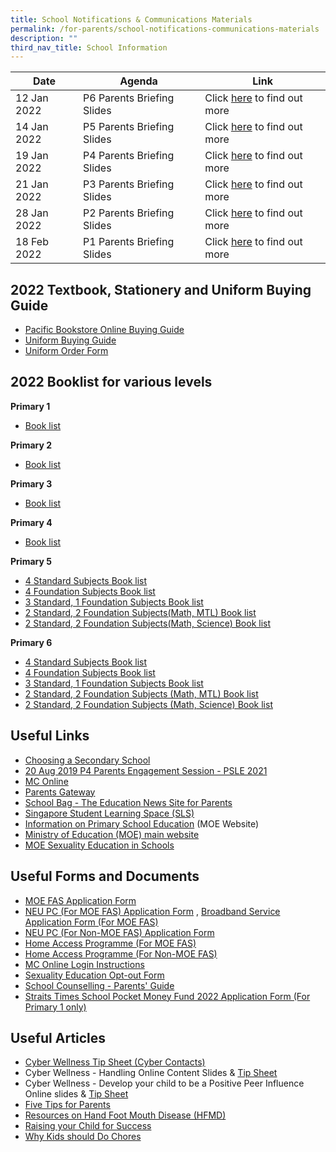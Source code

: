 ```yaml
---
title: School Notifications & Communications Materials
permalink: /for-parents/school-notifications-communications-materials
description: ""
third_nav_title: School Information
---
```

| Date | Agenda | Link |
| -------- | -------- | -------- |
| 12 Jan 2022     | P6 Parents Briefing Slides     | Click [here](/files/Sch%20Website_P6%20Parents%20Briefing_12%20Jan%202022_final.pdf) to find out more     |
| 14 Jan 2022     | P5 Parents Briefing Slides     | Click [here](/files/2022%20P5%20Parents%20Briefing_14%20Jan%202022_upload.pdf) to find out more     |
| 19 Jan 2022     | P4 Parents Briefing Slides     | Click [here](/files/P4%20Parents%20Briefing_19%20Jan%202022_Website.pdf) to find out more     |
| 21 Jan 2022     | P3 Parents Briefing Slides     | Click [here](/files/2022%20P3%20Parents%20Briefing_Final%20-%20Website.pdf) to find out more     |
| 28 Jan 2022     | P2 Parents Briefing Slides     | Click [here](/files/2022%20P2%20Parents%20Briefing%20for%20Parents.pdf) to find out more     |
| 18 Feb 2022     | P1 Parents Briefing Slides     | Click [here](/files/2022%20P1%20Parents%20Briefing.pdf) to find out more     |



2022 Textbook, Stationery and Uniform Buying Guide
--------------------------------------------------

*   [Pacific Bookstore Online Buying Guide](/files/Pacific%20Bookstore%20-%20Online%20Buying%20Guide.pdf)
*   [Uniform Buying Guide](/files/Uniform%20buying%20guide.pdf)
*   [Uniform Order Form](/files/YCKPS%202021%20Uniform%20Pricelist.pdf)


2022 Booklist for various levels
--------------------------------

  
**Primary 1**  

*   [Book list](/files/P1.pdf) 

**Primary 2**

*   [Book list](/files/P2.pdf)
  

**Primary 3**

*   [Book list](/files/P3.pdf)

**Primary 4**

*   [Book list](/files/P4.pdf)

**Primary 5** 

*   [4 Standard Subjects Book list](/files/P5.pdf)
*   [4 Foundation Subjects Book list](/files/P5%20FDN.pdf)
*   [3 Standard, 1 Foundation Subjects Book list](/files/P5%203S1F.pdf)
*   [2 Standard, 2 Foundation Subjects(Math, MTL) Book list](/files/P5%202S2F%20FDN%20MA%20%20FDN%20MT.pdf)
*   [2 Standard, 2 Foundation Subjects(Math, Science) Book list](/files/P5%202S2F%20FDN%20MA%20%20FDN%20SCI.pdf)

**Primary 6**

*   [4 Standard Subjects Book list](/files/P6.pdf)
*   [4 Foundation Subjects Book list](/files/P6%20FDN.pdf)
*   [3 Standard, 1 Foundation Subjects Book list](/files/P6%203S1F.pdf)
*   [2 Standard, 2 Foundation Subjects (Math, MTL) Book list](/files/P6%202S2F%20FDN%20MA%20%20FDN%20MT.pdf)
*  [2 Standard, 2 Foundation Subjects (Math, Science) Book list](/files/P5%202S2F%20FDN%20MA%20%20FDN%20SCI%20(1).pdf)

Useful Links
------------

*   [Choosing a Secondary School](https://www.schoolbag.sg/story/the-next-phase-choosing-a-secondary-school?utm_source=newsletter&utm_medium=email&utm_campaign=2019-Oct)
*   [20 Aug 2019 P4 Parents Engagement Session - PSLE 2021](/files/P4%20Parents%20Engagement%20Session%20%20-%20PSLE%202021%20(20%20August%202019).pdf)
*   [MC Online](https://www.mconline.sg/LEAD/login/lms_login.aspx)
*   [Parents Gateway](https://pg.moe.edu.sg/)
*   [School Bag - The Education News Site for Parents](https://www.schoolbag.sg/)
*   [Singapore Student Learning Space (SLS)](http://learning.moe.edu.sg/)
*   [Information on Primary School Education](https://www.moe.gov.sg/primary) (MOE Website)
*   [Ministry of Education (MOE) main website](https://www.moe.gov.sg/)
*   [MOE Sexuality Education in Schools](https://yiochukangpri-moe-edu-sg-admin.cwp.sg/for-parents/school-notifications-communications-materials/moe-sexuality-education-in-schools)

Useful Forms and Documents
--------------------------

*   [MOE FAS Application Form](/files/MOE%20FAS%20Application%20Form%20Sep%2021.pdf)
*   [NEU PC (For MOE FAS) Application Form](/files/NPP%20Application%20Form%20v5-4%201Jun21%20for%20MOE-SPED%20FAS.pdf) , [Broadband Service Application Form (For MOE FAS)](/files/NEU_PC_Plus_IMDA%20FBB_service_application_form9%20Apr2020.pdf)
*   [NEU PC (For Non-MOE FAS) Application Form](/files/NPP%20Application%20Form%20v12-4%201Jun21%20for%20NON%20MOE-SPED%20FAS.pdf)
*   [Home Access Programme (For MOE FAS)](/files/HA%203%20App%20Form%20v2%20HOMES_AutoInclude%205%20Apr%2021.pdf)
*   [Home Access Programme (For Non-MOE FAS)](/files/HA%203%20App%20Form%20v2%20HOMES_FINAL%205%20Apr.pdf)
*   [MC Online Login Instructions](/files/MCE%20Parents'%20Talk%202015%20Compatibility%20Mode.pdf)
*   [Sexuality Education Opt-out Form](/files/Annex%20A_OptOut.pdf)
*   [School Counselling - Parents' Guide](https://docs.google.com/a/yckps.edu.sg/viewer?a=v&pid=sites&srcid=eWNrcHMuZWR1LnNnfHlja3BzLWxlYXZlZm9ybXxneDo3YTNjNmQ4OTY2YWY0OTA1)
*   [Straits Times School Pocket Money Fund 2022 Application Form (For Primary 1 only)](/files/Annex%20A%20-%202022%20STSPMF%20Application%20Form%20for%20schools%20REVISED%20030122.pdf)
    

Useful Articles
---------------

*   [Cyber Wellness Tip Sheet (Cyber Contacts)](/files/Cyberwellness%20Tip%20sheet%20for%20Parents.pdf)
*   Cyber Wellness - Handling Online Content Slides & [Tip Sheet](/files/3B%202018%20T2%20Parents%20Tip%20Sheet.pdf)
*   Cyber Wellness - Develop your child to be a Positive Peer Influence Online slides & [Tip Sheet](/files/3B%202018%20T1%20Parents%20Tip%20Sheet_pdf.pdf)
*   [Five Tips for Parents](https://docs.google.com/a/yckps.edu.sg/viewer?a=v&pid=sites&srcid=eWNrcHMuZWR1LnNnfHlja3BzLWxlYXZlZm9ybXxneDo3NzRiZjc3OWZlNmEzZmQ)
*   [Resources on Hand Foot Mouth Disease (HFMD)](https://www.healthhub.sg/a-z/diseases-and-conditions/44/hfmd)
*   [Raising your Child for Success](https://www.schoolbag.sg/story/raising-your-child-for-success#.V4xsxet97IX)
*   [Why Kids should Do Chores](https://www.schoolbag.sg/story/why-kids-should-do-chores#.V1RPLrh97IU)
